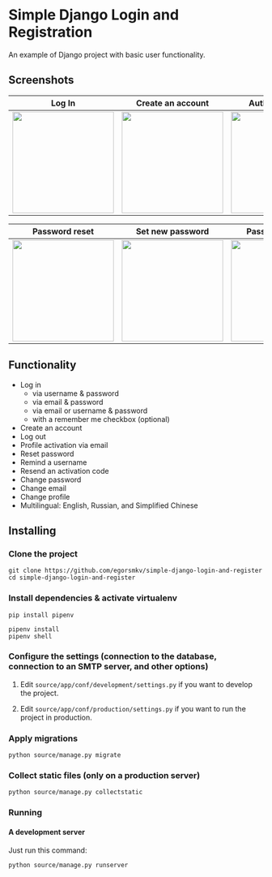 # Simple Django Login and Registration

An example of Django project with basic user functionality.

## Screenshots

| Log In | Create an account | Authorized page |
| -------|--------------|-----------------|
| <img src="https://github.com/egorsmkv/simple-django-login-and-register/blob/97dce8bfe5a3f03ae593fe4f1caa75b96959a282/screenshots/login.png" width="200"> | <img src="https://github.com/egorsmkv/simple-django-login-and-register/blob/97dce8bfe5a3f03ae593fe4f1caa75b96959a282/screenshots/create_an_account.png" width="200"> | <img src="https://github.com/egorsmkv/simple-django-login-and-register/blob/97dce8bfe5a3f03ae593fe4f1caa75b96959a282/screenshots/authorized_page.png" width="200"> |

| Password reset | Set new password | Password change |
| ---------------|------------------|-----------------|
| <img src="https://github.com/egorsmkv/simple-django-login-and-register/blob/97dce8bfe5a3f03ae593fe4f1caa75b96959a282/screenshots/password_reset.png" width="200"> | <img src="https://github.com/egorsmkv/simple-django-login-and-register/blob/97dce8bfe5a3f03ae593fe4f1caa75b96959a282/screenshots/set_new_password.png" width="200"> | <img src="https://github.com/egorsmkv/simple-django-login-and-register/blob/97dce8bfe5a3f03ae593fe4f1caa75b96959a282/screenshots/password_change.png" width="200"> |

## Functionality

- Log in
    - via username & password
    - via email & password
    - via email or username & password
    - with a remember me checkbox (optional)
- Create an account
- Log out
- Profile activation via email
- Reset password
- Remind a username
- Resend an activation code
- Change password
- Change email
- Change profile
- Multilingual: English, Russian, and Simplified Chinese


## Installing

### Clone the project

```
git clone https://github.com/egorsmkv/simple-django-login-and-register
cd simple-django-login-and-register
```

### Install dependencies & activate virtualenv

```
pip install pipenv

pipenv install
pipenv shell
```

### Configure the settings (connection to the database, connection to an SMTP server, and other options)

1. Edit `source/app/conf/development/settings.py` if you want to develop the project.

2. Edit `source/app/conf/production/settings.py` if you want to run the project in production.

### Apply migrations

```
python source/manage.py migrate
```

### Collect static files (only on a production server)

```
python source/manage.py collectstatic
```

### Running

#### A development server

Just run this command:

```
python source/manage.py runserver
```
